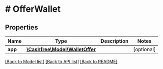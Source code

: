 # # OfferWallet

## Properties

Name | Type | Description | Notes
------------ | ------------- | ------------- | -------------
**app** | [**\Cashfree\Model\WalletOffer**](WalletOffer.md) |  | [optional]

[[Back to Model list]](../../README.md#models) [[Back to API list]](../../README.md#endpoints) [[Back to README]](../../README.md)
